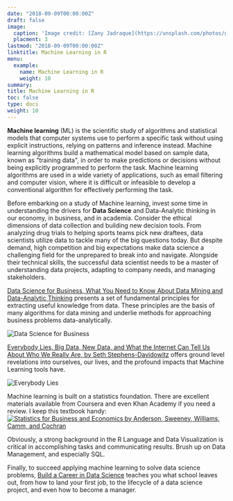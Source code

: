 ```yaml
---
date: "2018-09-09T00:00:00Z"
draft: false
image: 
  caption: 'Image credit: [Zany Jadraque](https://unsplash.com/photos/g2xKEEyd-_I.jpg)'
  placment: 3
lastmod: "2018-09-09T00:00:00Z"
linktitle: Machine Learning in R
menu:
  example:
    name: Machine Learning in R
    weight: 10
summary: 
title: Machine Learning in R
toc: false
type: docs
weight: 10
---
```


**Machine learning** (ML) is the scientific study of algorithms and statistical models that computer systems use to perform a specific task without using explicit instructions, relying on patterns and inference instead. Machine learning algorithms build a mathematical model based on sample data, known as "training data", in order to make predictions or decisions without being explicitly programmed to perform the task. Machine learning algorithms are used in a wide variety of applications, such as email filtering and computer vision, where it is difficult or infeasible to develop a conventional algorithm for effectively performing the task.

Before embarking on a study of Machine learning, invest some time in understanding the drivers for **Data Science** and Data-Analytic thinking in our economy, in business, and in academia. Consider the ethical dimensions of data collection and building new decision tools. From analyzing drug trials to helping sports teams pick new draftees, data scientists utilize data to tackle many of the big questions today. But despite demand, high competition and big expectations make data science a challenging field for the unprepared to break into and navigate. Alongside their technical skills, the successful data scientist needs to be a master of understanding data projects, adapting to company needs, and managing stakeholders. 

[Data Science for Business, What You Need to Know About Data Mining and Data-Analytic Thinking](http://shop.oreilly.com/product/0636920028918.do?cmp=af-strata-books-video-product-cj_auwidget313_0636920028918_7213599) presents a set of fundamental principles for extracting useful knowledge from data.  These principles are the basis of many algorithms for data mining and underlie methods for approaching business problems data-analytically.

![Data Science for Business](http://data-science-for-biz.com/images/home/cover@2x.png)

[Everybody Lies, Big Data, New Data, and What the Internet Can Tell Us About Who We Really Are, by Seth Stephens-Davidowitz](http://everybodyliesbook.com/) offers ground level revelations into ourselves, our lives, and the profound impacts that Machine Learning tools have. 

![Everybody Lies](http://assetlibrary.supadu.com/images/working2/p0/87429.png)

Machine learning is built on a statistics foundation. There are excellent materials available from Coursera and even Khan Academy if you need a review. I keep this textbook handy: [![Statistics for Business and Economics by Anderson, Sweeney, Williams, Camm, and Cochran](https://images-na.ssl-images-amazon.com/images/I/518wsxobmEL._SX342_QL70_.jpg)](https://www.amazon.com/Statistics-Business-Economics-Revised-Anderson-ebook/dp/B06X9B44C9)

Obviously, a strong background in the R Language and Data Visualization is critical in accomplishing tasks and communicating results. Brush up on Data Management, and especially SQL.

Finally, to succeed applying machine learning to solve data science problems, [Build a Career in Data Science](https://www.manning.com/books/build-a-career-in-data-science) teaches you what school leaves out, from how to land your first job, to the lifecycle of a data science project, and even how to become a manager. 

